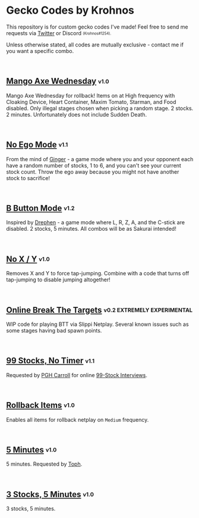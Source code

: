 # Gecko Codes by Krohnos

This repository is for custom gecko codes I've made! Feel free to send me requests via [Twitter](https://twitter.com/cnkeats) or Discord <sub><sup>(Krohnos#1254).<sup><sub>

Unless otherwise stated, all codes are mutually exclusive - contact me if you want a specific combo.

<br>

## [Mango Axe Wednesday](mango-axe-wednesday.ini) <sub><sup>v1.0</sup></sub>
Mango Axe Wednesday for rollback! Items on at High frequency with Cloaking Device, Heart Container, Maxim Tomato, Starman, and Food disabled. Only illegal stages chosen when picking a random stage. 2 stocks. 2 minutes. Unfortunately does not include Sudden Death.

<br>

## [No Ego Mode](no-ego-mode.ini) <sub><sup>v1.1</sup></sub>
From the mind of [Ginger](https://twitter.com/SsbmGinger/status/1470532447075024897) - a game mode where you and your opponent each have a random number of stocks, 1 to 6, and you can't see your current stock count. Throw the ego away because you might not have another stock to sacrifice!

<br>

## [B Button Mode](b-button-mode.ini) <sub><sup>v1.2</sup></sub>
Inspired by [Drephen](https://twitter.com/Drephen/status/1476395174695682049) - a game mode where L, R, Z, A, and the C-stick are disabled. 2 stocks, 5 minutes. All combos will be as Sakurai intended!

<br>

## [No X / Y](no-xy.ini) <sub><sup>v1.0</sup></sub>
Removes X and Y to force tap-jumping. Combine with a code that turns off tap-jumping to disable jumping altogether!

<br>

## [Online Break The Targets](online-stadium.ini) <sub><sup>v0.2 EXTREMELY EXPERIMENTAL</sup></sub>
WIP code for playing BTT via Slippi Netplay. Several known issues such as some stages having bad spawn points.

<br>

## [99 Stocks, No Timer](99-stocks-no-timer.ini) <sub><sup>v1.1</sup></sub>
Requested by [PGH Carroll](https://twitter.com/OhgirlNC) for online [99-Stock Interviews](https://www.youtube.com/playlist?list=PLeGlnaSlOss2bVIJXYc9d_KSwciMWc1ki).

<br>

## [Rollback Items](rollback-items.ini) <sub><sup>v1.0</sup></sub>
Enables all items for rollback netplay on `Medium` frequency.

<br>

## [5 Minutes](5-minutes.ini) <sub><sup>v1.0</sup></sub>
5 minutes. Requested by [Toph](https://twitter.com/toph_bbq/status/1513513354647666690).

<br>

## [3 Stocks, 5 Minutes](3-stocks-5-minutes.ini) <sub><sup>v1.0</sup></sub>
3 stocks, 5 minutes.

